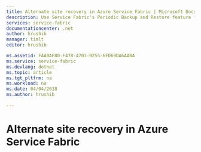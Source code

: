 ```yaml
---
title: Alternate site recovery in Azure Service Fabric | Microsoft Docs
description: Use Service Fabric's Periodic Backup and Restore feature for protecting your applications from Data Loss.
services: service-fabric
documentationcenter: .net
author: hrushib
manager: timlt
editor: hrushib

ms.assetid: FAA0AF80-F478-4703-9255-6FD69DA6AA0A
ms.service: service-fabric
ms.devlang: dotnet
ms.topic: article
ms.tgt_pltfrm: na
ms.workload: na
ms.date: 04/04/2018
ms.author: hrushib

---
```

# Alternate site recovery in Azure Service Fabric



